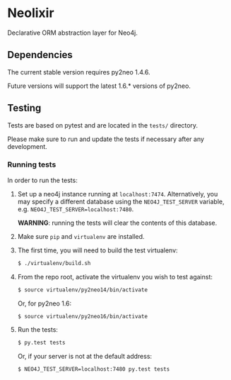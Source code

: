 # Neolixir

Declarative ORM abstraction layer for Neo4j.

## Dependencies

The current stable version requires py2neo 1.4.6.

Future versions will support the latest 1.6.* versions of py2neo.

## Testing

Tests are based on pytest and are located in the `tests/` directory.

Please make sure to run and update the tests if necessary after any development.

### Running tests

In order to run the tests:

1. Set up a neo4j instance running at `localhost:7474`. Alternatively, you may specify a different database using the `NEO4J_TEST_SERVER` variable, e.g. `NEO4J_TEST_SERVER=localhost:7480`.

    **WARNING**: running the tests will clear the contents of this database.

2. Make sure `pip` and `virtualenv` are installed.

3. The first time, you will need to build the test virtualenv:

    ```bash
    $ ./virtualenv/build.sh
    ```

4. From the repo root, activate the virtualenv you wish to test against:

    ```bash
    $ source virtualenv/py2neo14/bin/activate
    ```
    Or, for py2neo 1.6:
    ```bash
    $ source virtualenv/py2neo16/bin/activate
    ```

5. Run the tests:

    ```bash
    $ py.test tests
    ```
    Or, if your server is not at the default address:
    ```bash
    $ NEO4J_TEST_SERVER=localhost:7480 py.test tests
    ```

